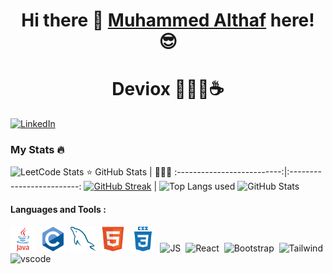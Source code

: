 # <h1 align = "center" padding-bottom = 10 >Hi there 👋 <a href = 'https://www.linkedin.com/in/muhammed-althaf-a-870947364?utm_source=share&utm_campaign=share_via&utm_content=profile&utm_medium=android_app' >Muhammed Althaf</a> here! 😎</h1>
## <h1 align="center">Deviox 🧑🏼‍💻☕</h1>

[![LinkedIn](https://img.shields.io/badge/LinkedIn-%230077B5?style=flat&logo=linkedin&logoColor=white&labelColor=0077B5)](https://www.linkedin.com/in/muhammed-althaf-a-870947364)

### My Stats 🔥
![LeetCode Stats](https://leetcard.jacoblin.cool/muhammed_althaf?ext=activity)
:star: GitHub Stats         |  🧑🏼‍💻
:--------------------------:|:-------------------------: 
[![GitHub Streak](https://streak-stats.demolab.com/?user=muhammed-althaf-1106)](https://git.io/streak-stats) | ![Top Langs used](https://github-readme-stats.vercel.app/api/top-langs/?username=muhammed-althaf-1106&theme=vue-dark&hide_border=true&include_all_commits=true&count_private=true&layout=compact)
![GitHub Stats](https://github-readme-stats.vercel.app/api?username=muhammed-althaf-1106&show_icons=true&theme=vue-dark&hide_border=true)
####  Languages and Tools :

<div>
  
  <img src="https://github.com/devicons/devicon/blob/master/icons/java/java-original-wordmark.svg" title="Java" alt="Java" width="40" height="40"/>&nbsp;
  <img src="https://github.com/devicons/devicon/blob/master/icons/c/c-original.svg" title="C" alt="C" width="40" height="40"/>&nbsp;
  <img src="https://github.com/devicons/devicon/blob/master/icons/mysql/mysql-original.svg" title="MySQL" alt="MySQL" width="40" height="40"/>&nbsp;
  <img src="https://github.com/devicons/devicon/blob/master/icons/html5/html5-original.svg" title="HTML5" alt="HTML" width="40" height="40"/>&nbsp;
  <img src="https://github.com/devicons/devicon/blob/master/icons/css3/css3-plain-wordmark.svg" title="CSS3" alt="CSS" width="40" height="40"/>&nbsp;
  <img src="https://cdn.jsdelivr.net/gh/devicons/devicon@latest/icons/javascript/javascript-original.svg" title="JS" alt="JS" width="40" height="40"/>&nbsp;
  <img src="https://cdn.jsdelivr.net/gh/devicons/devicon@latest/icons/react/react-original.svg" title="React" alt="React" width="40" height="40"/>&nbsp;
  <img src="https://cdn.jsdelivr.net/gh/devicons/devicon@latest/icons/bootstrap/bootstrap-original.svg" title="Bootstrap" alt="Bootstrap" width="40" height="40"/>&nbsp;
  <img src="https://cdn.jsdelivr.net/gh/devicons/devicon@latest/icons/tailwindcss/tailwindcss-original-wordmark.svg" title="Tailwind" alt="Tailwind" width="40" height="40"/>&nbsp;
 <img src="https://cdn.jsdelivr.net/gh/devicons/devicon@latest/icons/vscode/vscode-original.svg" title="vscode" alt="vscode" width="40" height="40"/>&nbsp;
</div>

